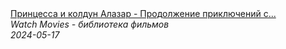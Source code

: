 <!--2024-05-17 16:09:28-->
<div class="yb">
  <a class="nodecor" href="/index.html?filmy/princessa_i_koldun_alazar_-_prodoljenie_prikljuchenij_s_atmosferoj_garri_pottera">
    <img class="preview" data-videoid="CG1dIbROA1A" src="https://i4.ytimg.com/vi/CG1dIbROA1A/hqdefault.jpg" align="middle" alt="">
  </a>
  <div class="inlbl text">
    <a class="nodecor" href="/index.html?filmy/princessa_i_koldun_alazar_-_prodoljenie_prikljuchenij_s_atmosferoj_garri_pottera">Принцесса и колдун Алазар - Продолжение приключений с...</a><br>
    <i class="smaller2">Watch Movies - библиотека фильмов</i><br>
    <i class="smaller3">2024-05-17</i>
  </div>
</div>

